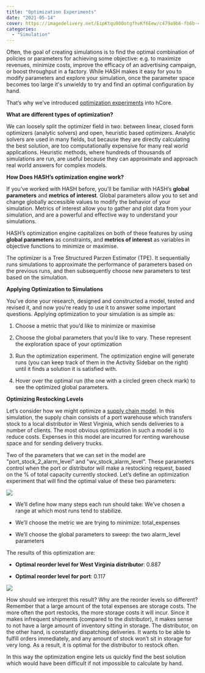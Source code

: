 ```yaml
---
title: "Optimization Experiments"
date: "2021-05-14"
cover: https://imagedelivery.net/EipKtqu98OotgfhvKf6Eew/c479a9b6-fb6b-48a9-1e8f-240a748d0b00/public
categories: 
  - "Simulation"
---
```


Often, the goal of creating simulations is to find the optimal combination of policies or parameters for achieving some objective: e.g. to maximize revenues, minimize costs, improve the efficacy of an advertising campaign, or boost throughput in a factory. While HASH makes it easy for you to modify parameters and explore your simulation, once the parameter space becomes too large it's unwieldy to try and find an optimal configuration by hand.

That’s why we’ve introduced [optimization experiments](https://docs.hash.ai/core/creating-simulations/experiments/optimization-experiments) into hCore.

**What are different types of optimization?**

We can loosely split the optimizer field in two: between linear, closed form optimizers (analytic solvers) and open, heuristic based optimizers. Analytic solvers are used in many fields, but because they are directly calculating the best solution, are too computationally expensive for many real world applications. Heuristic methods, where hundreds of thousands of simulations are run, are useful because they can approximate and approach real world answers for complex models.

**How Does HASH’s optimization engine work?**

If you’ve worked with HASH before, you’ll be familiar with HASH’s **global parameters** and **metrics of interest**. Global parameters allow you to set and change globally accessible values to modify the behavior of your simulation. Metrics of interest allow you to gather and plot data from your simulation, and are a powerful and effective way to understand your simulations. 

HASH’s optimization engine capitalizes on both of these features by using **global parameters** as constraints, and **metrics of interest** as variables in objective functions to minimize or maximise.

The optimizer is a Tree Structured Parzen Estimator (TPE). It sequentially runs simulations to approximate the performance of parameters based on the previous runs, and then subsequently choose new parameters to test based on the simulation.

**Applying Optimization to Simulations**

You’ve done your research, designed and constructed a model, tested and revised it, and now you’re ready to use it to answer some important questions. Applying optimization to your simulation is as simple as:

1. Choose a metric that you’d like to minimize or maximise

3. Choose the global parameters that you’d like to vary. These represent the exploration space of your optimization

5. Run the optimization experiment. The optimization engine will generate runs (you can keep track of them in the Activity Sidebar on the right) until it finds a solution it is satisfied with.

7. Hover over the optimal run (the one with a circled green check mark) to see the optimized global parameters. 

**Optimizing Restocking Levels**

Let’s consider how we might optimize a [supply chain model](https://hash.ai/@hash/distributor-vs-direct-delivery-orig). In this simulation, the supply chain consists of a port warehouse which transfers stock to a local distributor in West Virginia, which sends deliveries to a number of clients. The most obvious optimization in such a model is to reduce costs. Expenses in this model are incurred for renting warehouse space and for sending delivery trucks. 

Two of the parameters that we can set in the model are "port\_stock\_2\_alarm\_level" and "wv\_stock\_alarm\_level". These parameters control when the port or distributor will make a restocking request, based on the % of total capacity currently stocked. Let’s define an optimization experiment that will find the optimal value of these two parameters:

![](https://lh5.googleusercontent.com/9TVR788ZvHjPk8vAQ9uwXJCT3D6tNELJOGxocOmoGrHISH757CTCTXIPPHefQvcttrt2u6UgiKEa-ByLHQRKGCeD6AojPfbJeayuM6yohkjYqC-jP9CPY5iwbPb-RYP_q2_wp9eT)

- We’ll define how many steps each run should take: We’ve chosen a range at which most runs tend to stabilize.

- We’ll choose the metric we are trying to minimize: total\_expenses 

- We’ll choose the global parameters to sweep: the two alarm\_level parameters 

The results of this optimization are:

- **Optimal reorder level for West Virginia distributor**: 0.887

- **Optimal reorder level for port**: 0.117

![](images/image8.png)

How should we interpret this result? Why are the reorder levels so different? Remember that a large amount of the total expenses are storage costs. The more often the port restocks, the more storage costs it will incur. Since it makes infrequent shipments (compared to the distributor), it makes sense to not have a large amount of inventory sitting in storage. The distributor, on the other hand, is constantly dispatching deliveries. It wants to be able to fulfill orders immediately, and any amount of stock won’t sit in storage for very long. As a result, it is optimal for the distributor to restock often.

In this way the optimization engine lets us quickly find the best solution which would have been difficult if not impossible to calculate by hand.
